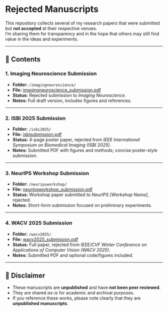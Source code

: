 # Rejected Manuscripts  

This repository collects several of my research papers that were submitted but **not accepted** at their respective venues.  
I’m sharing them for transparency and in the hope that others may still find value in the ideas and experiments.  

---

## 📂 Contents  

### 1. Imaging Neuroscience Submission  
- **Folder:** `/imagingneuroscience/`  
- **File:** [imagingneuroscience_submission.pdf](imagingneuroscience/imagingneuroscience_submission.pdf)  
- **Status:** Rejected submission to *Imaging Neuroscience*.  
- **Notes:** Full draft version, includes figures and references.  

---

### 2. ISBI 2025 Submission  
- **Folder:** `/isbi2025/`  
- **File:** [isbisubmission.pdf](isbi2025/isbisubmission.pdf)  
- **Status:** 4-page poster paper, rejected from *IEEE International Symposium on Biomedical Imaging (ISBI 2025)*.  
- **Notes:** Submitted PDF with figures and methods; concise poster-style submission.  

---

### 3. NeurIPS Workshop Submission  
- **Folder:** `/neuripsworkshop/`  
- **File:** [neuripsworkshop_submission.pdf](neuripsworkshop/neuripsworkshop_submission.pdf)  
- **Status:** Workshop paper submitted to *NeurIPS [Workshop Name]*, rejected.  
- **Notes:** Short-form submission focused on preliminary experiments.  

---

### 4. WACV 2025 Submission  
- **Folder:** `/wacv2025/`  
- **File:** [wacv2025_submission.pdf](wacv2025/wacv2025_submission.pdf)  
- **Status:** Full paper, rejected from *IEEE/CVF Winter Conference on Applications of Computer Vision (WACV 2025)*.  
- **Notes:** Submitted PDF and optional code/figures included.  

---

## 🚨 Disclaimer  

- These manuscripts are **unpublished** and have **not been peer reviewed**.  
- They are shared *as-is* for academic and archival purposes.  
- If you reference these works, please note clearly that they are **unpublished manuscripts**.  
